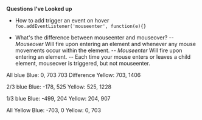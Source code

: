 **Questions I've Looked up**

- How to add trigger an event on hover
  `foo.addEventListener('mouseenter', function(e){}`

- What's the difference between mouseenter and mouseover?
  -- *Mouseover* Will fire upon entering an element and whenever any mouse movements occur within the element.
  -- *Mouseenter* Will fire upon entering an element.
  -- Each time your mouse enters or leaves a child element, mouseover is triggered, but not mouseenter.


All blue
  Blue: 0, 703              703 Difference
  Yellow: 703, 1406         

2/3 blue
  Blue: -178, 525
  Yellow: 525, 1228

1/3 blue
  Blue: -499, 204
  Yellow: 204, 907

All Yellow
  Blue: -703, 0
  Yellow: 0, 703
